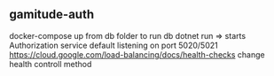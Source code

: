 ## gamitude-auth
docker-compose up from db folder to run db
dotnet run => starts Authorization service
default listening on port 5020/5021
https://cloud.google.com/load-balancing/docs/health-checks change health controll method
